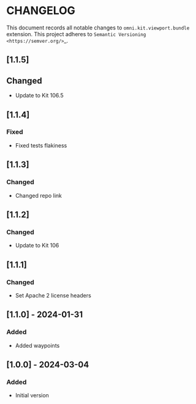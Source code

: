 # CHANGELOG

This document records all notable changes to ``omni.kit.viewport.bundle`` extension.
This project adheres to `Semantic Versioning <https://semver.org/>`_.

## [1.1.5]
## Changed
- Update to Kit 106.5

## [1.1.4]
### Fixed
- Fixed tests flakiness

## [1.1.3]
### Changed
- Changed repo link

## [1.1.2]
### Changed
- Update to Kit 106

## [1.1.1]
### Changed
- Set Apache 2 license headers

## [1.1.0] - 2024-01-31
### Added
- Added waypoints

## [1.0.0] - 2024-03-04
### Added
- Initial version
